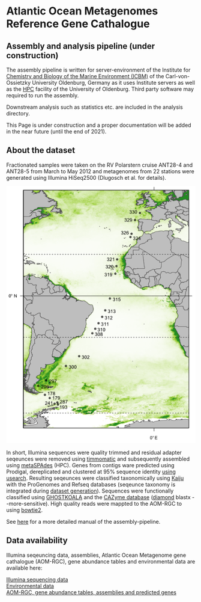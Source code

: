 # Atlantic Ocean Metagenomes Reference Gene Cathalogue
## Assembly and analysis pipeline (under construction)

The assembly pipeline is written for server-environment of the Institute for [Chemistry and Biology of the Marine Environment (ICBM)](https://uol.de/en/icbm) of the Carl-von-Ossietzky University Oldenburg, Germany as it uses Institute servers as well as the [HPC](https://uol.de/en/school5/sc/high-perfomance-computing/hpc-facilities) facility of the University of Oldenburg. Third party software may required to run the assembly.

Downstream analysis such as statistics etc. are included in the analysis directory.

This Page is under construction and a proper documentation will be added in the near future (until the end of 2021).

## About the dataset
Fractionated samples were taken on the RV Polarstern cruise ANT28-4 and ANT28-5 from March to May 2012 and metagenomes from 22 stations were generated using Illumina HiSeq2500 (Dlugosch et al. for details).
<p align="center">
  <img src="images/GitMap_web.png">
</p>

In short, Illumina sequences were quality trimmed and residual adapter seqeunces were removed using [timmomatic](http://www.usadellab.org/cms/?page=trimmomatic)
and subsequently assembled using [metaSPAdes](https://cab.spbu.ru/software/meta-spades/) (HPC). Genes from contigs ware predicted using Prodigal, dereplicated and clustered at 95% sequence identity [using usearch](https://www.drive5.com/usearch/manual/cmd_cluster_fast.html). Resulting seqeunces were classified taxonomically using [Kaiju](https://kaiju.binf.ku.dk/) with the ProGenomes and Refseq databases (seqeunce taxonomy is integrated during [dataset generation](https://github.com/LeonDlugosch/Atlantic-Ocean-Metagenomes/blob/main/Analysis/00_AOM_Taxonomy_Function_CountTable.R)). Sequences were functionally classified using [GHOSTKOALA](https://www.kegg.jp/ghostkoala/) and the [CAZyme database](http://www.cazy.org/) ([diamond](https://github.com/bbuchfink/diamond) blastx --more-sensitive). High quality reads were mappted to the AOM-RGC to using [bowtie2](http://bowtie-bio.sourceforge.net/bowtie2/index.shtml). 

See [here]() for a more detailed manual of the assembly-pipeline. 

## Data availability
Illumina seqeuncing data, assemblies, Atlantic Ocean Metagenome gene cathalogue (AOM-RGC), gene abundance tables and environmental data are available here:  

[Illumina sequencing data](https://www.ebi.ac.uk/ena/browser/view/PRJEB34453) </br>
[Environmental data](https://doi.pangaea.de/10.1594/PANGAEA.906247) </br>
[AOM-RGC, gene abundance tables, assemblies and predicted genes]() </br>

